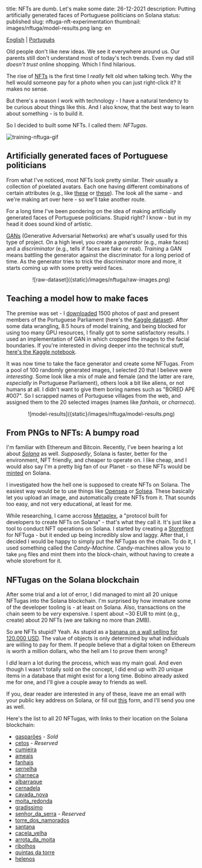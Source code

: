 title: NFTs are dumb. Let's make some
date: 26-12-2021
description: Putting artificially generated faces of Portuguese politicians on Solana
status: published
slug: nftuga-nft-experimentation
thumbnail: images/nftuga/model-results.png
lang: en

[English](/blog/nftuga-nft-experimentation) | [Português](/nftuga-nft-experimentation-pt) 

Old people don't like new ideas. We see it everywhere around us. Our parents still don't understand most of today's tech trends. Even my dad still *doesn't trust* online shopping. Which I find hilarious.

The rise of [NFTs](https://www.theverge.com/22310188/nft-explainer-what-is-blockchain-crypto-art-faq) is the first time I *really* felt old when talking tech. Why the hell would someone pay for a photo when you can just right-click it? It makes no sense. 

But there's a reason I work with technology - I have a natural tendency to be curious about things like this. And I also know, that the best way to learn about something - is to build it. 

So I decided to built some NFTs. I called them: *NFTugas*.

![training-nftuga-gif]({static}/images/nftuga/nftuga-gif.gif)

## Artificially generated faces of Portuguese politicians

From what I've noticed, most NFTs look pretty similar. Their usually a collection of pixelated avatars. Each one having different combinations of certain attributes (e.g., like [these](https://opensea.io/collection/boredapeyachtclub) or [these](https://www.larvalabs.com/cryptopunks)). The look all the same - and we're making art over here - so we'll take another route.

For a long time I've been pondering on the idea of making artificially generated faces of Portuguese politicians. Stupid right? I know - but in my head it does sound kind of artistic. 

[GANs](https://en.wikipedia.org/wiki/Generative_adversarial_network) (Generative Adversarial Networks) are what's usually used for this type of project. On a high level, you create a *generator* (e.g., make faces) and a *discriminator* (e.g., tells if faces are fake or real). *Training* a GAN means battling the generator against the discriminator for a long period of time. As the generator tries to trick the discriminator more and more, it starts coming up with some pretty weird faces.

<center>
![raw-dataset]({static}/images/nftuga/raw-images.png)
</center>

## Teaching a model how to make faces

The premise was set -  I [downloaded](https://github.com/duarteocarmo/nftuga/blob/master/download_images.py) 1500 photos of past and present members of the Portuguese Parliament (here's the [Kaggle dataset](https://www.kaggle.com/duarteocarmo/diplomatas-download)). After some data wrangling, 8.5 hours of model training, and being blocked for using too many GPU resources, I finally got to some satisfactory results. I used an implementation of GAN in which cropped the images to the facial boundaries. If you're interested in diving deeper into the technical stuff, [here's the Kaggle notebook](https://www.kaggle.com/duarteocarmo/nftuga-training). 


It was now time to take the face generator and create some NFTugas. From a pool of 100 randomly generated images, I selected 20 that I believe were *interesting*. Some look like a mix of male and female (and the latter are rare, *especially* in Portuguese Parliament), others look a bit like aliens, or not humans at all. I didn't want to give them boring names such as "BORED APE #007". So I scrapped names of Portuguese villages from the web, and assigned them to the 20 selected images (names like *fanhais*, or *charneca*). 

<center>
![model-results]({static}/images/nftuga/model-results.png)
</center>

## From PNGs to NFTs: A bumpy road

I'm familiar with Ethereum and Bitcoin. Recently, I've been hearing a lot about *[Solana](https://solana.com)* as well. *Supposedly*, Solana is faster, better for the environment, NFT friendly, and cheaper to operate on. I like cheap, and I would also say I'm a pretty big fan of our Planet - so these NFTs would be [minted](https://www.sofi.com/learn/content/what-is-nft-minting/) on Solana. 

I investigated how the hell one is supposed to create NFTs on Solana. The easiest way would be to use things like [Opensea](https://opensea.io) or [Solsea](https://solsea.io/). These basically let you upload an image, and automatically create NFTs from it. That sounds too easy, and not very educational, at least for me.

While researching, I came accross [Metaplex](https://github.com/metaplex-foundation/metaplex), a "protocol built for developers to create NFTs on Solana" - that's what they call it. It's just like a tool to conduct NFT operations on Solana. I started by creating a [Storefront](https://docs.metaplex.com/create-store/init-store) for NFTuga - but it ended up being incredibly slow and laggy. After that, I decided I would be happy to simply put the NFTugas on the chain. To do it, I used something called the *Candy-Machine*. Candy-machines allow you to take `png` files and mint them into the block-chain, without having to create a whole storefront for it.

## NFTugas on the Solana blockchain

After some trial and a lot of error, I did managed to mint all 20 unique NFTugas into the Solana blockchain. I'm surprised by how immature some of the developer tooling is - at least on Solana. Also, transactions on the chain seem to be *very* expensive. I spent about ~30 EUR to mint (e.g., create) about 20 NFTs (we are talking no more than 2MB). 

So are NFTs stupid? Yeah. As stupid as a [banana on a wall selling for 120.000 USD](https://news.artnet.com/market/maurizio-cattelan-banana-art-basel-miami-beach-1722516). The value of objects is only determined by what individuals are willing to pay for them. If people believe that a digital token on Ethereum is worth a million dollars, who the hell am I to prove them wrong? 

I *did* learn a lot during the process, which was my main goal.  And even though I wasn't totally sold on the concept, I did end up with 20 unique items in a database that might exist for a long time. Bobino already asked me for one, and I'll give a couple away to friends as well. 

If you, dear reader are interested in any of these, leave me an email with your public key address on Solana, or fill out [this](https://forms.gle/q9NeyfQdwbFBaSbc8) form, and I'll send you one as well. 

Here's the list to all 20 NFTugas, with links to their location on the Solana blockchain:

- [gasparões](https://explorer.solana.com/address/EmfVGHYqTa76x82jh8133Hp6iQvE43e8NSimfm4jXywq) - *Sold*
- [cetos](https://explorer.solana.com/address/HLugPDkBNZfgFhvuHeYxP5W9LEYbQi2BmPaYkyek7vKm) - *Reserved*
- [cumieira](https://explorer.solana.com/address/BU1ZcT5xthBfiF9tgSKUACVKdCEvvZppbST2Eh7gHz9H) 
- [ameais](https://explorer.solana.com/address/)
- [fanhais](https://explorer.solana.com/address/GG2wNV2gJTgnsfNbryc3Eb7pKHvxr1hEMU192y6pxtUY)
- [sernelha](https://explorer.solana.com/address/391L2c8ZDHZExvfN6joy36Pna4K1pLEPBYz6Ay7wo5zM)
- [charneca](https://explorer.solana.com/address/8hf2UiWPtpmuE7gPFu3D2cU3b4z2PRNHG9BxSUVwvkaR)
- [albarraque](https://explorer.solana.com/address/85Cm9f2XUWSEsCWwHibce2miitcrz2ajCvx6AQ2ACmpd)
- [cernadela](https://explorer.solana.com/address/F7ni1Qa9iSiVK8yLr4ZwPUKbAriRzaNUjeTcHUqgW1bQ)
- [cavada_nova](https://explorer.solana.com/address/6pxqLQs9w4c2tyKJ4jRnpFcdi1G5Zo31McnqzihmNSxp)
- [moita_redonda](https://explorer.solana.com/address/7niUipVkr58B6zfdx92VUNak1CBWxMfEaAu3MJ5xy8Zv)
- [gradissimo](https://explorer.solana.com/address/GSaAtwFjja979nSYeK7jYJ5rF5teDKGHyie2MPjV7KXG)
- [senhor_da_serra](https://explorer.solana.com/address/Caiv1ZKkqxg4x2tKK422ny51MDuvCqkSgnX8jbkRYspj) - *Reserved*
- [torre_dos_namorados](https://explorer.solana.com/address/ESRtgAmNRaxupepvuFD61JFDS85j9YRfc6cDJX633Uw6)
- [santana](https://explorer.solana.com/address/AntpwziEwHw9SaSAUF1cpXysDbVrfnZfzbB61jSC6DP1)
- [cacela_velha](https://explorer.solana.com/address/HiRHzSe8CCjTqdGTtojKiKf45t3WJsPieu54Vd2XAEJP)
- [arrota_da_moita](https://explorer.solana.com/address/gNZ6g1jn1QRmSNuaHLaLSqpZebZT4fEgfy8R14rTBHS)
- [ribolhos](https://explorer.solana.com/address/CYDXjb7D4rkTt1JWvc7DSRtf5pRWADFTiNJGRuUMi3kQ)
- [quintas da torre](https://explorer.solana.com/address/7LQ2r5p7cQrabyWK8hgHEcHnasMkqabwyrpY2ikPrDqW)
- [helenos](https://explorer.solana.com/address/GiB3Goa2nEBFKLdZjNxrXGjBfNasEXopCR18NaUTR2fc)


